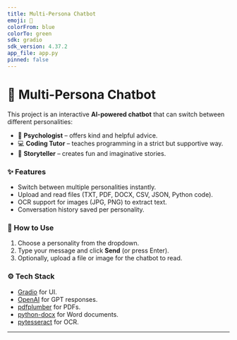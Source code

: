 ```yaml
---
title: Multi-Persona Chatbot
emoji: 🤖
colorFrom: blue
colorTo: green
sdk: gradio
sdk_version: 4.37.2
app_file: app.py
pinned: false
---
```


# 🤖 Multi-Persona Chatbot

This project is an interactive **AI-powered chatbot** that can switch between different personalities:
- 🧠 **Psychologist** – offers kind and helpful advice.  
- 💻 **Coding Tutor** – teaches programming in a strict but supportive way.  
- 📖 **Storyteller** – creates fun and imaginative stories.  

### ✨ Features
- Switch between multiple personalities instantly.  
- Upload and read files (TXT, PDF, DOCX, CSV, JSON, Python code).  
- OCR support for images (JPG, PNG) to extract text.  
- Conversation history saved per personality.  

### 🚀 How to Use
1. Choose a personality from the dropdown.  
2. Type your message and click **Send** (or press Enter).  
3. Optionally, upload a file or image for the chatbot to read.  

### ⚙️ Tech Stack
- [Gradio](https://gradio.app/) for UI.  
- [OpenAI](https://openai.com/) for GPT responses.  
- [pdfplumber](https://github.com/jsvine/pdfplumber) for PDFs.  
- [python-docx](https://python-docx.readthedocs.io/) for Word documents.  
- [pytesseract](https://github.com/madmaze/pytesseract) for OCR.  

---
